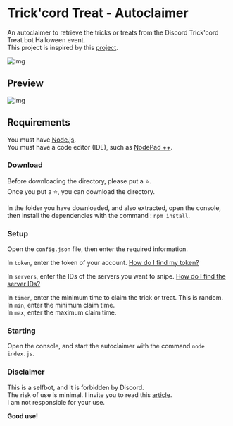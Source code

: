 # Trick'cord Treat - Autoclaimer
An autoclaimer to retrieve the tricks or treats from the Discord Trick'cord Treat bot Halloween event.  
This project is inspired by this [project](https://github.com/ethankrein/Trickcord-Treat-Sniper).  

![img](https://miro.medium.com/max/700/1*znYs3T_o7yLyBwY4rPHSvQ.png)  

## Preview

![img](https://cdn.discordapp.com/attachments/678566839214931969/771473396834893824/unknown.png)

## Requirements

You must have [Node.js](https://nodejs.org/en/).  
You must have a code editor (IDE), such as [NodePad ++](https://notepad-plus-plus.org/downloads/).  

### Download

Before downloading the directory, please put a ⭐.  
Once you put a ⭐, you can download the directory.  

In the folder you have downloaded, and also extracted, open the console, then install the dependencies with the command : `npm install`.  

### Setup

Open the `config.json` file, then enter the required information.  

In `token`, enter the token of your account. [How do I find my token?](https://youtube.com/watch?v=xuB1WQVM3R8)  

In `servers`, enter the IDs of the servers you want to snipe. [How do I find the server IDs?](https://www.youtube.com/watch?v=RI3_Z0AEMck)  

In `timer`, enter the minimum time to claim the trick or treat. This is random.  
In `min`, enter the minimum claim time.  
In `max`, enter the maximum claim time.  

### Starting

Open the console, and start the autoclaimer with the command `node index.js`.

### Disclaimer
This is a selfbot, and it is forbidden by Discord.  
The risk of use is minimal. I invite you to read this [article](https://support.discord.com/hc/en-us/articles/115002192352-Automated-user-accounts-self-bots-).  
I am not responsible for your use.  

**Good use!**
